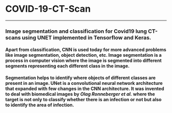 # COVID-19-CT-Scan
---
### Image segmentation and classification for Covid19 lung CT-scans using UNET implemented in Tensorflow and Keras.
#### Apart from classification, CNN is used today for more advanced problems like image segmentation, object detection, etc. Image segmentation is a process in computer vision where the image is segmented into different segments representing each different class in the image. 
#### Segmentation helps to identify where objects of different classes are present in an image. UNet is a convolutional neural network architecture that expanded with few changes in the CNN architecture. It was invented to deal with biomedical images by *Olag Ronneberger et al.* where the target is not only to classify whether there is an infection or not but also to identify the area of infection.   
